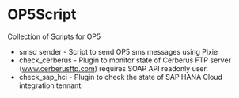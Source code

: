 # OP5Script
Collection of Scripts for OP5

* smsd sender - Script to send OP5 sms messages using Pixie
* check_cerberus - Plugin to monitor state of Cerberus FTP server (www.cerberusftp.com) requires SOAP API readonly user.
* check_sap_hci - Plugin to check the state of SAP HANA Cloud integration tennant.
